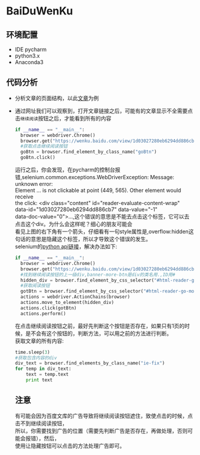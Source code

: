 # BaiDuWenKu

## 环境配置
* IDE pycharm
* python3.x
* Anaconda3

## 代码分析
* 分析文章的页面结构，以此[文章](https://wenku.baidu.com/view/1d03027280eb6294dd886cb7.html?from=search)为例
* 通过网址我们可以观察到，打开文章链接之后，可能有的文章显示不全需要点击`继续阅读`按钮之后，才能看到所有的内容<br>
  ```python
  if __name__ == "__main__":
    browser = webdriver.Chrome()
    browser.get("https://wenku.baidu.com/view/1d03027280eb6294dd886cb7.html?from=search")
    #获取点击继续阅读按钮
    goBtn = browser.find_element_by_class_name("goBtn")
    goBtn.click()
  ```
  运行之后，你会发现，在pycharm的控制台报错,selenium.common.exceptions.WebDriverException: Message: unknown error:<br>
  Element <span class="moreBtn goBtn">...</span> is not clickable at point (449, 565). Other element would receive<br>
  the click: <div class="content" id="reader-evaluate-content-wrap" data-id="1d03027280eb6294dd886cb7" data-value="-1"<br>
  data-doc-value="0">...</div>,这个错误的意思是不能去点击这个标签，它可以去点击这个div。为什么会这样呢？细心的朋友可能会<br>
  看见上图的右下角有一个箭头，仔细看有一句style属性是,overflow:hidden这句话的意思是隐藏这个标签，所以才导致这个错误的发生。<br>
  selenium的[python api链接](http://selenium-python.readthedocs.io/api.html)，解决办法如下:<br>
  ```python
  if __name__ == "__main__":
    browser = webdriver.Chrome()
    browser.get("https://wenku.baidu.com/view/1d03027280eb6294dd886cb7.html?from=search")
    #找到继续阅读按钮的上一级div,banner-more-btn是div的类名用.,ID用#
    hidden_div = browser.find_element_by_css_selector("#html-reader-go-more")
    #获取阅读按钮
    gotBtn = browser.find_element_by_css_selector("#html-reader-go-more .banner-more-btn")
    actions = webdriver.ActionChains(browser)
    actions.move_to_element(hidden_div)
    actions.click(gotBtn)
    actions.perform()
  ```
  在点击继续阅读按钮之前，最好先判断这个按钮是否存在，如果只有1页的时候，是不会有这个按钮的，判断方法，可以用之前的方法进行判断。<br>
  获取文章的所有内容:
  ```python
  time.sleep(3)
  #获取包含内容的div 
  div_text = browser.find_elements_by_class_name("ie-fix")
  for temp in div_text:
      text = temp.text
      print text
  ```
    
  ## 注意
  有可能会因为百度文库的广告导致将继续阅读按钮遮住，致使点击的时候，点击不到继续阅读按钮，<br>
  所以，你需要找到广告的位置（需要先判断广告是否存在，再做处理，否则可能会报错），然后，<br>
  使用让隐藏按钮可以点击的方法处理广告即可。
